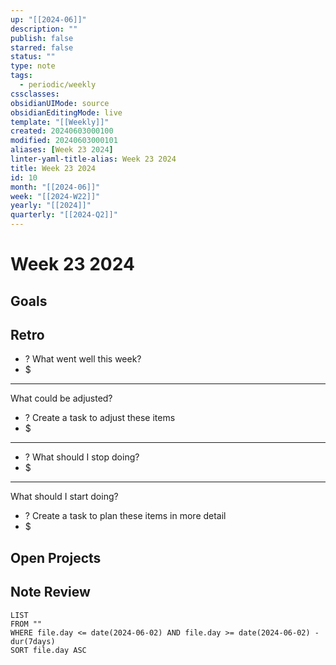 ```yaml
---
up: "[[2024-06]]"
description: ""
publish: false
starred: false
status: ""
type: note
tags:
  - periodic/weekly
cssclasses: 
obsidianUIMode: source
obsidianEditingMode: live
template: "[[Weekly]]"
created: 20240603000100
modified: 20240603000101
aliases: [Week 23 2024]
linter-yaml-title-alias: Week 23 2024
title: Week 23 2024
id: 10
month: "[[2024-06]]"
week: "[[2024-W22]]"
yearly: "[[2024]]"
quarterly: "[[2024-Q2]]"
---
```


# Week 23 2024

## Goals


## Retro

- ? What went well this week?
- $


---

What could be adjusted?

- ? Create a task to adjust these items
- $

---

- ? What should I stop doing?
- $


---

What should I start doing?

- ? Create a task to plan these items in more detail
- $

## Open Projects

## Note Review

```
LIST
FROM ""
WHERE file.day <= date(2024-06-02) AND file.day >= date(2024-06-02) - dur(7days)
SORT file.day ASC
```
